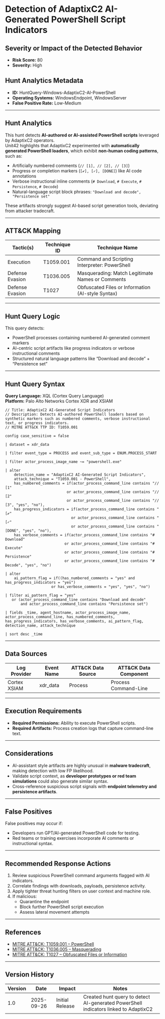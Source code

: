# Detection of AdaptixC2 AI-Generated PowerShell Script Indicators

## Severity or Impact of the Detected Behavior
- **Risk Score:** 80  
- **Severity:** High

## Hunt Analytics Metadata

- **ID:** HuntQuery-Windows-AdaptixC2-AI-PowerShell  
- **Operating Systems:** WindowsEndpoint, WindowsServer  
- **False Positive Rate:** Low-Medium  

---

## Hunt Analytics

This hunt detects **AI-authored or AI-assisted PowerShell scripts** leveraged by AdaptixC2 operators.  
Unit42 highlights that AdaptixC2 experimented with **automatically generated PowerShell loaders**, which exhibit **non-human coding patterns**, such as:

- Artificially numbered comments (`// [1], // [2], // [3]`)  
- Progress or completion markers (`[✔], [✓], [DONE]`) like AI code annotations  
- Verbose instructional inline comments (`# Download`, `# Execute`, `# Persistence`, `# Decode`)  
- Natural-language script block phrases: `"Download and decode", "Persistence set"`  

These artifacts strongly suggest AI-based script generation tools, deviating from attacker tradecraft.

---

## ATT&amp;CK Mapping

| Tactic(s)           | Technique ID | Technique Name                                       |
|---------------------|--------------|-----------------------------------------------------|
| Execution           | T1059.001    | Command and Scripting Interpreter: PowerShell       |
| Defense Evasion     | T1036.005    | Masquerading: Match Legitimate Names or Comments    |
| Defense Evasion     | T1027        | Obfuscated Files or Information (AI-style Syntax)   |

---

## Hunt Query Logic

This query detects:

- PowerShell processes containing numbered AI-generated comment markers  
- AI-centric script artifacts like progress indicators or verbose instructional comments  
- Structured natural language patterns like “Download and decode” + “Persistence set”  

---

## Hunt Query Syntax

**Query Language:** XQL (Cortex Query Language)  
**Platform:** Palo Alto Networks Cortex XDR and XSIAM  

```xql
// Title: AdaptixC2 AI-Generated Script Indicators
// Description: Detects AI-authored PowerShell loaders based on synthetic markers such as numbered comments, verbose instructional text, or progress indicators.
// MITRE ATT&CK TTP ID: T1059.001

config case_sensitive = false  

| dataset = xdr_data  

| filter event_type = PROCESS and event_sub_type = ENUM.PROCESS_START  

| filter actor_process_image_name ~= "powershell.exe"  

| alter   
    detection_name = "AdaptixC2 AI-Generated Script Indicators",  
    attack_technique = "T1059.001 - PowerShell",  
    has_numbered_comments = if(actor_process_command_line contains "// [1"  
                            or actor_process_command_line contains "// [2"  
                            or actor_process_command_line contains "// [3", "yes", "no"),  
    has_progress_indicators = if(actor_process_command_line contains "[✔"  
                              or actor_process_command_line contains "[✓"  
                              or actor_process_command_line contains "[DONE", "yes", "no"),  
    has_verbose_comments = if(actor_process_command_line contains "# Download"  
                           or actor_process_command_line contains "# Execute"  
                           or actor_process_command_line contains "# Persistence"  
                           or actor_process_command_line contains "# Decode", "yes", "no")  

| alter   
    ai_pattern_flag = if((has_numbered_comments = "yes" and has_progress_indicators = "yes")  
                     or has_verbose_comments = "yes", "yes", "no") 

| filter ai_pattern_flag = "yes"  
   or (actor_process_command_line contains "Download and decode"  
       and actor_process_command_line contains "Persistence set")  

| fields _time, agent_hostname, actor_process_image_name, actor_process_command_line, has_numbered_comments, has_progress_indicators, has_verbose_comments, ai_pattern_flag, detection_name, attack_technique  

| sort desc _time  
```

---

## Data Sources

| Log Provider | Event Name | ATT&CK Data Source | ATT&CK Data Component |
|--------------|------------|--------------------|-----------------------|
| Cortex XSIAM | xdr_data   | Process            | Process Command-Line  |

---

## Execution Requirements

- **Required Permissions:** Ability to execute PowerShell scripts.  
- **Required Artifacts:** Process creation logs that capture command-line text.  

---

## Considerations

- AI-assistant style artifacts are highly unusual in **malware tradecraft**, making detection with low FP likelihood.  
- Validate script context, as **developer prototypes or red team simulations** could also generate similar syntax.  
- Cross-reference suspicious script signals with **endpoint telemetry and persistence artifacts**.  

---

## False Positives

False positives may occur if:  
- Developers run GPT/AI-generated PowerShell code for testing.  
- Red teams or training exercises incorporate AI comments or instructional syntax.  

---

## Recommended Response Actions

1. Review suspicious PowerShell command arguments flagged with AI indicators.  
2. Correlate findings with downloads, payloads, persistence activity.  
3. Apply tighter threat hunting filters on user context and machine role.  
4. If malicious:  
   - Quarantine the endpoint  
   - Block further PowerShell script execution  
   - Assess lateral movement attempts  

---

## References

- [MITRE ATT&CK: T1059.001 – PowerShell](https://attack.mitre.org/techniques/T1059/001/)  
- [MITRE ATT&CK: T1036.005 – Masquerading](https://attack.mitre.org/techniques/T1036/005/)  
- [MITRE ATT&CK: T1027 – Obfuscated Files or Information](https://attack.mitre.org/techniques/T1027/)  

---

## Version History

| Version | Date       | Impact           | Notes                                                                 |
|---------|------------|-----------------|-----------------------------------------------------------------------|
| 1.0     | 2025-09-26 | Initial Release  | Created hunt query to detect AI-generated PowerShell indicators linked to AdaptixC2 |
